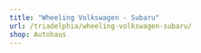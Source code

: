```yaml
---
title: "Wheeling Volkswagen - Subaru"
url: /triadelphia/wheeling-volkswagen-subaru/
shop: Autohaus
---
```

